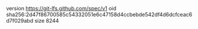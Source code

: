 version https://git-lfs.github.com/spec/v1
oid sha256:2d47f86700585c54332051e6c47158d4ccbebde542df4d6dcfceac6d7f029abd
size 8244
